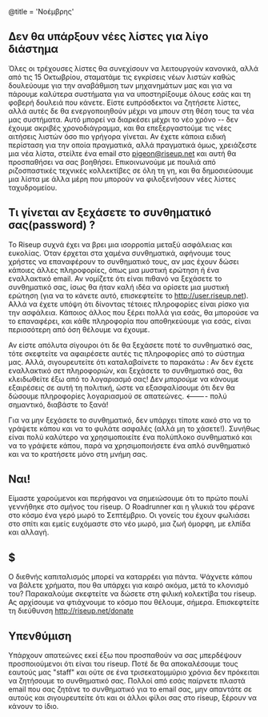 @title = 'Νοέμβρης'

## Δεν θα υπάρξουν νέες λίστες για λίγο διάστημα

Όλες οι τρέχουσες λίστες θα συνεχίσουν να λειτουργούν κανονικά, αλλά από τις 15 Οκτωβρίου, σταματάμε τις εγκρίσεις νέων λιστών καθώς δουλεύουμε για την αναβάθμιση των μηχανημάτων μας και για να πάρουμε καλύτερα συστήματα για να υποστηρίξουμε όλους εσάς και τη φοβερή δουλειά που κάνετε. Είστε ευπρόσδεκτοι να ζητήσετε λίστες, αλλά αυτές δε θα ενεργοποιηθούν μέχρι να μπουν στη θέση τους τα νέα μας συστήματα. Αυτό μπορεί να διαρκέσει μέχρι το νέο χρόνο -- δεν έχουμε ακριβές χρονοδιάγραμμα, και θα επεξεργαστούμε τις νέες αιτήσεις λιστών όσο πιο γρήγορα γίνεται. Αν έχετε κάποια ειδική περίσταση για την οποία πραγματικά, αλλά πραγματικά όμως, χρειάζεστε μια νέα λίστα, στείλτε ένα email στο pigeon@riseup.net και αυτή θα προσπαθήσει να σας βοηθήσει. Επικοινωνούμε με πουλιά από ριζοσπαστικές τεχνικές κολλεκτίβες σε όλη τη γη, και θα δημοσιεύσουμε μια λίστα με άλλα μέρη που μπορούν να φιλοξενήσουν νέες λίστες ταχυδρομείου.

## Τι γίνεται αν ξεχάσετε το συνθηματικό σας(password) ?

Το Riseup συχνά έχει να βρει μια ισορροπία μεταξύ ασφάλειας και ευκολίας. Όταν έρχεται στα χαμένα συνθηματικά, αφήνουμε τους χρήστες να επαναφέρουν το συνθηματικό τους, αν μας έχουν δώσει κάποιες άλλες πληροφορίες, όπως μια μυστική ερώτηση ή ένα εναλλακτικό email. Αν νομίζετε ότι είναι πιθανό να ξεχάσετε το συνθηματικό σας, ίσως θα ήταν καλή ιδέα να ορίσετε μια μυστική ερώτηση (για να το κάνετε αυτό, επισκεφτείτε το http://user.riseup.net). Αλλά να έχετε υπόψη ότι δίνοντας τέτοιες πληροφορίες είναι ρίσκο για την ασφάλεια. Κάποιος άλλος που ξέρει πολλά για εσάς, θα μπορούσε να το επαναφέρει, και κάθε πληροφορία που αποθηκεύουμε για εσάς, είναι περισσότερη από όση θέλουμε να έχουμε.

Αν είστε απόλυτα σίγουροι ότι δε θα ξεχάσετε ποτέ το συνθηματικό σας, τότε σκεφτείτε να αφαιρέσετε αυτές τις πληροφορίες από το σύστημα μας. Αλλά, σιγουρευτείτε ότι καταλαβαίνετε το παρακάτω : Αν δεν έχετε εναλλακτικό σετ πληροφοριών, και ξεχάσετε το συνθηματικό σας, θα κλειδωθείτε έξω από το λογαριασμό σας! Δεν *μπορούμε* να κάνουμε εξαιρέσεις σε αυτή τη πολιτική, ώστε να εξασφαλίσουμε ότι δεν θα δώσουμε πληροφορίες λογαριασμού σε απατεώνες. <---- πολύ σημαντικό, διαβάστε το ξανά!

Για να μην ξεχάσετε το συνθηματικό, δεν υπάρχει τίποτε κακό στο να το γράψετε κάπου και να το φυλάτε ασφαλές (αλλά μη το χάσετε!). Συνήθως είναι πολύ καλύτερο να χρησιμοποιείτε ένα πολύπλοκο συνθηματικό και να το γράψετε κάπου, παρά να χρησιμοποιήσετε ένα απλό συνθηματικό και να το κρατήσετε μόνο στη μνήμη σας.

## Ναι!

Είμαστε χαρούμενοι και περήφανοι να σημειώσουμε ότι το πρώτο πουλί γεννήθηκε στο σμήνος του riseup. Ο Roadrunner και η γλυκιά του φέρανε στο κόσμο ένα γερό μωρό το Σεπτέμβριο. Οι γονείς του έχουν φωλιάσει στο σπίτι και εμείς ευχόμαστε στο νέο μωρό, μια ζωή όμορφη, με ελπίδα και αλλαγή.

## $

Ο διεθνής καπιταλισμός μπορεί να καταρρέει για πάντα. Ψάχνετε κάπου να βάλετε χρήματα, που θα υπάρχει για καιρό ακόμα, μετά το κλονισμό του? Παρακαλούμε σκεφτείτε να δώσετε στη φιλική κολεκτίβα του riseup. Ας αρχίσουμε να φτιάχνουμε το κόσμο που θέλουμε, σήμερα. Επισκεφτείτε τη διεύθυνση http://riseup.net/donate

## Υπενθύμιση

Υπάρχουν απατεώνες εκεί έξω που προσπαθούν να σας μπερδέψουν προσποιούμενοι ότι είναι του riseup. Ποτέ δε θα αποκαλέσουμε τους εαυτούς μας "staff" και ούτε σε ένα τρισεκατομμύριο χρόνια δεν πρόκειται να ζητήσουμε το συνθηματικό σας. Πολλοί από εσάς παίρνετε πλαστά email που σας ζητάνε το συνθηματικό για το email σας, μην απαντάτε σε αυτούς και σιγουρευτείτε ότι και οι άλλοι φίλοι σας στο riseup, ξέρουν να κάνουν το ίδιο.
